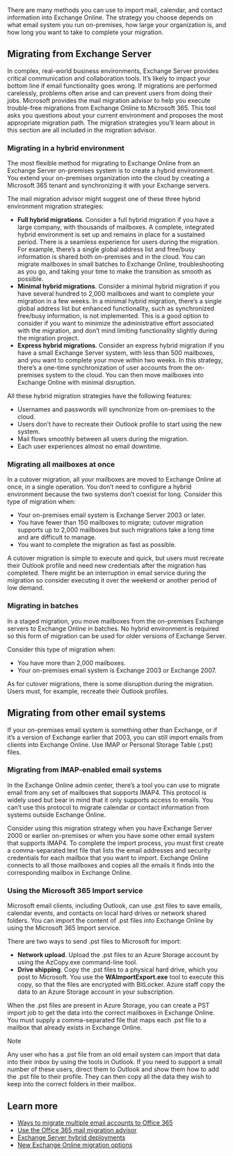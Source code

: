 There are many methods you can use to import mail, calendar, and contact information into Exchange Online. The strategy you choose depends on what email system you run on-premises, how large your organization is, and how long you want to take to complete your migration.

## Migrating from Exchange Server

In complex, real-world business environments, Exchange Server provides critical communication and collaboration tools. It’s likely to impact your bottom line if email functionality goes wrong. If migrations are performed carelessly, problems often arise and can prevent users from doing their jobs. 
Microsoft provides the mail migration advisor to help you execute trouble-free migrations from Exchange Online to Microsoft 365. This tool asks you questions about your current environment and proposes the most appropriate migration path. The migration strategies you’ll learn about in this section are all included in the migration advisor.

### Migrating in a hybrid environment

The most flexible method for migrating to Exchange Online from an Exchange Server on-premises system is to create a hybrid environment. You extend your on-premises organization into the cloud by creating a Microsoft 365 tenant and synchronizing it with your Exchange servers.

The mail migration advisor might suggest one of these three hybrid environment migration strategies:

- **Full hybrid migrations**. Consider a full hybrid migration if you have a large company, with thousands of mailboxes. A complete, integrated hybrid environment is set up and remains in place for a sustained period. There is a seamless experience for users during the migration. For example, there’s a single global address list and free/busy information is shared both on-premises and in the cloud. You can migrate mailboxes in small batches to Exchange Online, troubleshooting as you go, and taking your time to make the transition as smooth as possible.
- **Minimal hybrid migrations**. Consider a minimal hybrid migration if you have several hundred to 2,000 mailboxes and want to complete your migration in a few weeks. In a minimal hybrid migration, there’s a single global address list but enhanced functionality, such as synchronized free/busy information, is not implemented. This is a good option to consider if you want to minimize the administrative effort associated with the migration, and don’t mind limiting functionality slightly during the migration project.
- **Express hybrid migrations**. Consider an express hybrid migration if you have a small Exchange Server system, with less than 500 mailboxes, and you want to complete your move within two weeks. In this strategy, there’s a one-time synchronization of user accounts from the on-premises system to the cloud. You can then move mailboxes into Exchange Online with minimal disruption.

All these hybrid migration strategies have the following features:

- Usernames and passwords will synchronize from on-premises to the cloud.
- Users don’t have to recreate their Outlook profile to start using the new system.
- Mail flows smoothly between all users during the migration.
- Each user experiences almost no email downtime.

### Migrating all mailboxes at once

In a cutover migration, all your mailboxes are moved to Exchange Online at once, in a single operation. You don’t need to configure a hybrid environment because the two systems don’t coexist for long. Consider this type of migration when:

- Your on-premises email system is Exchange Server 2003 or later.
- You have fewer than 150 mailboxes to migrate; cutover migration supports up to 2,000 mailboxes but such migrations take a long time and are difficult to manage.
- You want to complete the migration as fast as possible.

A cutover migration is simple to execute and quick, but users must recreate their Outlook profile and need new credentials after the migration has completed. There might be an interruption in email service during the migration so consider executing it over the weekend or another period of low demand.

### Migrating in batches

In a staged migration, you move mailboxes from the on-premises Exchange servers to Exchange Online in batches. No hybrid environment is required so this form of migration can be used for older versions of Exchange Server.

Consider this type of migration when:

- You have more than 2,000 mailboxes.
- Your on-premises email system is Exchange 2003 or Exchange 2007.

As for cutover migrations, there is some disruption during the migration. Users must, for example, recreate their Outlook profiles.

## Migrating from other email systems

If your on-premises email system is something other than Exchange, or if it’s a version of Exchange earlier that 2003, you can still import emails from clients into Exchange Online. Use IMAP or Personal Storage Table (.pst) files.

### Migrating from IMAP-enabled email systems

In the Exchange Online admin center, there’s a tool you can use to migrate email from any set of mailboxes that supports IMAP4. This protocol is widely used but bear in mind that it only supports access to emails. You can’t use this protocol to migrate calendar or contact information from systems outside Exchange Online.

Consider using this migration strategy when you have Exchange Server 2000 or earlier on-premises or when you have some other email system that supports IMAP4. To complete the import process, you must first create a comma-separated text file that lists the email addresses and security credentials for each mailbox that you want to import. Exchange Online connects to all those mailboxes and copies all the emails it finds into the corresponding mailbox in Exchange Online.

### Using the Microsoft 365 Import service

Microsoft email clients, including Outlook, can use .pst files to save emails, calendar events, and contacts on local hard drives or network shared folders. You can import the content of .pst files into Exchange Online by using the Microsoft 365 Import service.

There are two ways to send .pst files to Microsoft for import:

- **Network upload**. Upload the .pst files to an Azure Storage account by using the AzCopy.exe command-line tool.
- **Drive shipping**. Copy the .pst files to a physical hard drive, which you post to Microsoft. You use the **WAImportExport.exe** tool to execute this copy, so that the files are encrypted with BitLocker. Azure staff copy the data to an Azure Storage account in your subscription.

When the .pst files are present in Azure Storage, you can create a PST import job to get the data into the correct mailboxes in Exchange Online. You must supply a comma-separated file that maps each .pst file to a mailbox that already exists in Exchange Online.

> [!NOTE]
> Any user who has a .pst file from an old email system can import that data into their inbox by using the tools in Outlook. If you need to support a small number of these users, direct them to Outlook and show them how to add the .pst file to their profile. They can then copy all the data they wish to keep into the correct folders in their mailbox.
>

## Learn more

- [Ways to migrate multiple email accounts to Office 365](/exchange/mailbox-migration/mailbox-migration?azure-portal=true)
- [Use the Office 365 mail migration advisor](/exchange/mail-migration-jump?azure-portal=true)
- [Exchange Server hybrid deployments](/exchange/exchange-hybrid?azure-portal=true)
- [New Exchange Online migration options](https://techcommunity.microsoft.com/t5/exchange-team-blog/new-exchange-online-migration-options/ba-p/606109?azure-portal=true)
